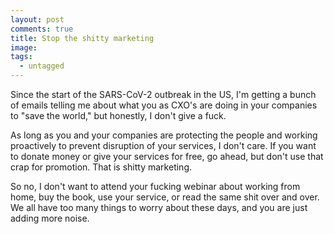 ```yaml
---
layout: post
comments: true
title: Stop the shitty marketing
image:
tags:
  - untagged
---
```


Since the start of the SARS-CoV-2 outbreak in the US, I'm getting a bunch of emails telling me about what you as CXO's are doing in your companies to "save the world," but honestly, I don't give a fuck.

As long as you and your companies are protecting the people and working proactively to prevent<!--more--> disruption of your services, I don't care.   If you want to donate money or give your services for free, go ahead, but don't use that crap for promotion. That is shitty marketing.

So no, I don't want to attend your fucking webinar about working from home, buy the book, use your service, or read the same shit over and over.  We all have too many things to worry about these days, and you are just adding more noise.